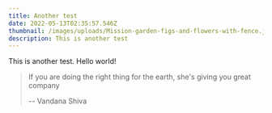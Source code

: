 ```yaml
---
title: Another test
date: 2022-05-13T02:35:57.546Z
thumbnail: /images/uploads/Mission-garden-figs-and-flowers-with-fence.jpg
description: This is another test
---
```

This is another test. Hello world!



> If you are doing the right thing for the earth, she's giving you great company
>
> \-- Vandana Shiva